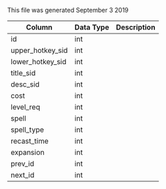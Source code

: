 This file was generated September 3 2019

| Column           | Data Type | Description |
| ---------------- | --------- | ----------- |
| id               | int       |             |
| upper_hotkey_sid | int       |             |
| lower_hotkey_sid | int       |             |
| title_sid        | int       |             |
| desc_sid         | int       |             |
| cost             | int       |             |
| level_req        | int       |             |
| spell            | int       |             |
| spell_type       | int       |             |
| recast_time      | int       |             |
| expansion        | int       |             |
| prev_id          | int       |             |
| next_id          | int       |             |